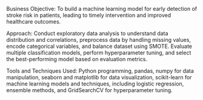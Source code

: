 Business Objective: To build a machine learning model for early detection of stroke risk in patients, leading to timely intervention and improved healthcare outcomes.

Approach: Conduct exploratory data analysis to understand data distribution and correlations, preprocess data by handling missing values, encode categorical variables, and balance dataset using SMOTE. Evaluate multiple classification models, perform hyperparameter tuning, and select the best-performing model based on evaluation metrics.

Tools and Techniques Used: Python programming, pandas, numpy for data manipulation, seaborn and matplotlib for data visualization, scikit-learn for machine learning models and techniques, including logistic regression, ensemble methods, and GridSearchCV for hyperparameter tuning.
